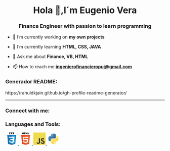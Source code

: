 
<!-- LINK FONTAWESOME -->


<h1 align="center">Hola 👋,I´m Eugenio Vera</h1>
<h3 align="center">Finance Engineer with passion to learn programming</h3>

- 🔭 I’m currently working on **my own projects**

- 🌱 I’m currently learning **HTML, CSS, JAVA**

- 💬 Ask me about **Finance, VB, HTML**

- 📫 How to reach me **ingenierofinancieropuj@gmail.com**
<h3 align="left">Generador README:</h3>
https://rahuldkjain.github.io/gh-profile-readme-generator/
<hr>

<h3 align="left">Connect with me:</h3>
<p align="left">
</p>


<h3 align="left">Languages and Tools:</h3>
<p align="left"> <a href="https://www.w3schools.com/css/" target="_blank" rel="noreferrer"> <img src="https://raw.githubusercontent.com/devicons/devicon/master/icons/css3/css3-original-wordmark.svg" alt="css3" width="40" height="40"/> </a> <a href="https://www.w3.org/html/" target="_blank" rel="noreferrer"> <img src="https://raw.githubusercontent.com/devicons/devicon/master/icons/html5/html5-original-wordmark.svg" alt="html5" width="40" height="40"/> </a> <a href="https://developer.mozilla.org/en-US/docs/Web/JavaScript" target="_blank" rel="noreferrer"> <img src="https://raw.githubusercontent.com/devicons/devicon/master/icons/javascript/javascript-original.svg" alt="javascript" width="40" height="40"/> </a> <a href="https://www.python.org" target="_blank" rel="noreferrer"> <img src="https://raw.githubusercontent.com/devicons/devicon/master/icons/python/python-original.svg" alt="python" width="40" height="40"/> </a> </p>
